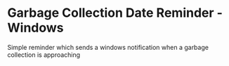 # Garbage Collection Date Reminder - Windows

Simple reminder which sends a windows notification when a garbage collection is approaching